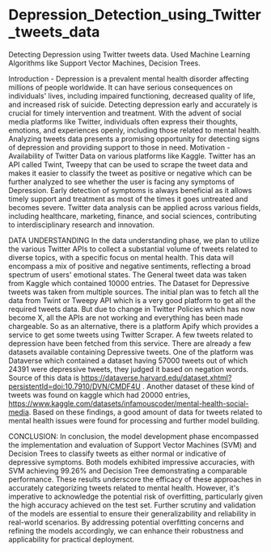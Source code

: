 # Depression_Detection_using_Twitter_tweets_data
Detecting Depression using Twitter tweets data. Used Machine Learning Algorithms like Support Vector Machines, Decision Trees.

Introduction -
Depression is a prevalent mental health disorder affecting millions of people worldwide. It can
have serious consequences on individuals' lives, including impaired functioning, decreased
quality of life, and increased risk of suicide. Detecting depression early and accurately is crucial
for timely intervention and treatment. With the advent of social media platforms like Twitter,
individuals often express their thoughts, emotions, and experiences openly, including those
related to mental health. Analyzing tweets data presents a promising opportunity for detecting
signs of depression and providing support to those in need.
Motivation -
Availability of Twitter Data on various platforms like Kaggle. Twitter has an API called Twint,
Tweepy that can be used to scrape the tweet data and makes it easier to classify the tweet as
positive or negative which can be further analyzed to see whether the user is facing any
symptoms of Depression. Early detection of symptoms is always beneficial as it allows timely
support and treatment as most of the times it goes untreated and becomes severe. Twitter data
analysis can be applied across various fields, including healthcare, marketing, finance, and
social sciences, contributing to interdisciplinary research and innovation.

DATA UNDERSTANDING
In the data understanding phase, we plan to utilize the various Twitter APIs to collect a
substantial volume of tweets related to diverse topics, with a specific focus on mental health.
This data will encompass a mix of positive and negative sentiments, reflecting a broad spectrum
of users' emotional states.
The General tweet data was taken from Kaggle which contained 10000 entries. The Dataset for
Depressive tweets was taken from multiple sources. The initial plan was to fetch all the data
from Twint or Tweepy API which is a very good platform to get all the required tweets data. But
due to change in Twitter Policies which has now become X, all the APIs are not working and
everything has been made chargeable. So as an alternative, there is a platform Apify which
provides a service to get some tweets using Twitter Scraper. A few tweets related to depression
have been fetched from this service.
There are already a few datasets available containing Depressive tweets. One of the platform
was Dataverse which contained a dataset having 57000 tweets out of which 24391 were
depressive tweets, they judged it based on negation words. Source of this data is
https://dataverse.harvard.edu/dataset.xhtml?persistentId=doi:10.7910/DVN/CMDF4U . Another
dataset of these kind of tweets was found on kaggle which had 20000 entries,
https://www.kaggle.com/datasets/infamouscoder/mental-health-social-media. Based on these
findings, a good amount of data for tweets related to mental health issues were found for
processing and further model building.

CONCLUSION:
In conclusion, the model development phase encompassed the implementation and evaluation
of Support Vector Machines (SVM) and Decision Trees to classify tweets as either normal or
indicative of depressive symptoms. Both models exhibited impressive accuracies, with SVM
achieving 99.26% and Decision Tree demonstrating a comparable performance. These results
underscore the efficacy of these approaches in accurately categorizing tweets related to mental
health.
However, it's imperative to acknowledge the potential risk of overfitting, particularly given the
high accuracy achieved on the test set. Further scrutiny and validation of the models are
essential to ensure their generalizability and reliability in real-world scenarios. By addressing
potential overfitting concerns and refining the models accordingly, we can enhance their
robustness and applicability for practical deployment.
